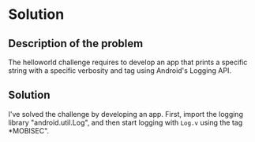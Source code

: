 # Solution

## Description of the problem

The helloworld challenge requires to develop an app that prints a specific string with a specific verbosity and tag using Android's Logging API.

## Solution

I've solved the challenge by developing an app. First, import the logging library "android.util.Log", and then start logging with `Log.v` using the tag *MOBISEC".

